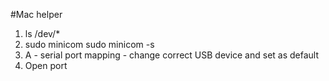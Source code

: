 #Mac helper
1) ls /dev/*
2) sudo minicom
sudo minicom -s
3) A - serial port mapping - change correct USB device and set as default
4) Open port
